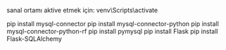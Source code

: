 sanal ortamı aktive etmek için:
    venv\Scripts\activate

pip install mysql-connector
 pip install mysql-connector-python
 pip install mysql-connector-python-rf
 pip install pymysql
 pip install Flask
 pip install Flask-SQLAlchemy